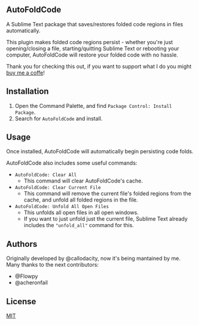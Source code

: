 ## AutoFoldCode
A Sublime Text package that saves/restores folded code regions in files automatically.

This plugin makes folded code regions persist - whether you're just opening/closing a file, starting/quitting Sublime Text or rebooting your computer, AutoFoldCode will restore your folded code with no hassle.

Thank you for checking this out, if you want to support what I do you might [buy me a coffe](https://ko-fi.com/ridetoday)!

## Installation
1. Open the Command Palette, and find `Package Control: Install Package`.
2. Search for `AutoFoldCode` and install.

## Usage
Once installed, AutoFoldCode will automatically begin persisting code folds.

AutoFoldCode also includes some useful commands:

* `AutoFoldCode: Clear All`
	- This command will clear AutoFoldCode's cache.
* `AutoFoldCode: Clear Current File`
	- This command will remove the current file's folded regions from the cache, and unfold all folded regions in the file.
* `AutoFoldCode: Unfold All Open Files`
	- This unfolds all open files in all open windows.
	- If you want to just unfold just the current file, Sublime Text already includes the `"unfold_all"` command for this.

## Authors
Originally developed by @callodacity, now it's being mantained by me. Many thanks to the next contributors:
- @Flowpy
- @acheronfail

## License
[MIT](./LICENSE)
